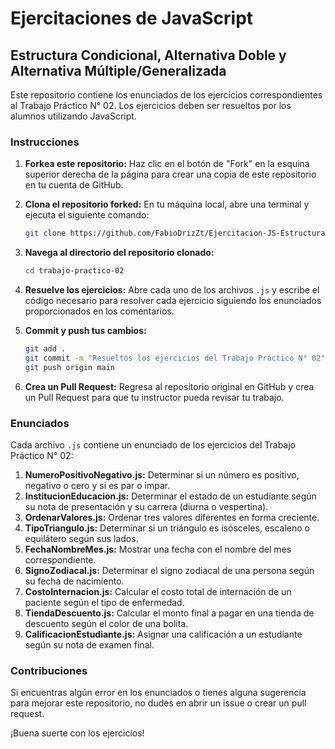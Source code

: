 # Ejercitaciones de JavaScript

## Estructura Condicional, Alternativa Doble y Alternativa Múltiple/Generalizada

Este repositorio contiene los enunciados de los ejercicios correspondientes al Trabajo Práctico N° 02. Los ejercicios deben ser resueltos por los alumnos utilizando JavaScript.

### Instrucciones

1. **Forkea este repositorio:** Haz clic en el botón de "Fork" en la esquina superior derecha de la página para crear una copia de este repositorio en tu cuenta de GitHub.
2. **Clona el repositorio forked:** En tu máquina local, abre una terminal y ejecuta el siguiente comando:
    ```bash
    git clone https://github.com/FabioDrizZt/Ejercitacion-JS-Estructuras-Condicionales.git
    ```    

3. **Navega al directorio del repositorio clonado:**
    ```bash
    cd trabajo-practico-02
    ```

4. **Resuelve los ejercicios:** Abre cada uno de los archivos `.js` y escribe el código necesario para resolver cada ejercicio siguiendo los enunciados proporcionados en los comentarios.

5. **Commit y push tus cambios:**
    ```bash
    git add .
    git commit -m "Resueltos los ejercicios del Trabajo Práctico N° 02"
    git push origin main
    ```

6. **Crea un Pull Request:** Regresa al repositorio original en GitHub y crea un Pull Request para que tu instructor pueda revisar tu trabajo.

### Enunciados

Cada archivo `.js` contiene un enunciado de los ejercicios del Trabajo Práctico N° 02:

1. **NumeroPositivoNegativo.js:** Determinar si un número es positivo, negativo o cero y si es par o impar.
2. **InstitucionEducacion.js:** Determinar el estado de un estudiante según su nota de presentación y su carrera (diurna o vespertina).
3. **OrdenarValores.js:** Ordenar tres valores diferentes en forma creciente.
4. **TipoTriangulo.js:** Determinar si un triángulo es isósceles, escaleno o equilátero según sus lados.
5. **FechaNombreMes.js:** Mostrar una fecha con el nombre del mes correspondiente.
6. **SignoZodiacal.js:** Determinar el signo zodiacal de una persona según su fecha de nacimiento.
7. **CostoInternacion.js:** Calcular el costo total de internación de un paciente según el tipo de enfermedad.
8. **TiendaDescuento.js:** Calcular el monto final a pagar en una tienda de descuento según el color de una bolita.
9. **CalificacionEstudiante.js:** Asignar una calificación a un estudiante según su nota de examen final.

### Contribuciones

Si encuentras algún error en los enunciados o tienes alguna sugerencia para mejorar este repositorio, no dudes en abrir un issue o crear un pull request.

¡Buena suerte con los ejercicios!
